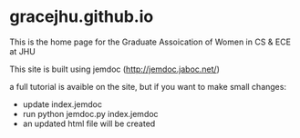 # gracejhu.github.io

This is the home page for the Graduate Assoication of Women in CS & ECE at JHU

This site is built using jemdoc (http://jemdoc.jaboc.net/)

a full tutorial is avaible on the site, but if you want to make small changes:
* update index.jemdoc
* run python jemdoc.py index.jemdoc
* an updated html file will be created
